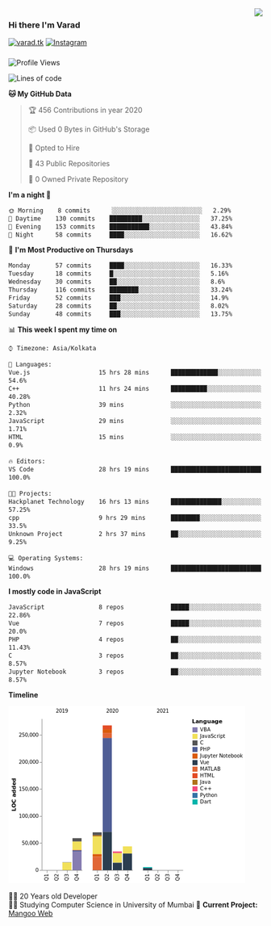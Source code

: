 <img align='right' src="https://github-readme-stats.vercel.app/api?username=varadp2000&show_icons=true">

### Hi there I'm Varad

[![varad.tk](https://img.shields.io/static/v1?label=varad.tk&message=%20&color=yellow&logo=&style=flat-square&logoColor=white)](https://varad.tk/)
[![Instagram](https://img.shields.io/static/v1?label=Instagram&message=%20&color=orange&logo=Instagram&style=flat-square&logoColor=white)](https://www.instagram.com/varad.r.p/)

###
###
###

<!--START_SECTION:waka-->
![Profile Views](http://img.shields.io/badge/Profile%20Views-12-blue)

![Lines of code](https://img.shields.io/badge/From%20Hello%20World%20I've%20written-618740%20Lines%20of%20code-blue)

**🐱 My GitHub Data** 

> 🏆 456 Contributions in year 2020
 > 
> 📦 Used 0 Bytes in GitHub's Storage 
 > 
> 💼 Opted to Hire
 > 
> 📜 43 Public Repositories 
 > 
> 🔑 0 Owned Private Repository 
 > 
**I'm a night 🦉** 

```text
🌞 Morning    8 commits      ░░░░░░░░░░░░░░░░░░░░░░░░░   2.29% 
🌆 Daytime    130 commits    █████████░░░░░░░░░░░░░░░░   37.25% 
🌃 Evening    153 commits    ███████████░░░░░░░░░░░░░░   43.84% 
🌙 Night      58 commits     ████░░░░░░░░░░░░░░░░░░░░░   16.62%

```
📅 **I'm Most Productive on Thursdays** 

```text
Monday       57 commits     ████░░░░░░░░░░░░░░░░░░░░░   16.33% 
Tuesday      18 commits     █░░░░░░░░░░░░░░░░░░░░░░░░   5.16% 
Wednesday    30 commits     ██░░░░░░░░░░░░░░░░░░░░░░░   8.6% 
Thursday     116 commits    ████████░░░░░░░░░░░░░░░░░   33.24% 
Friday       52 commits     ███░░░░░░░░░░░░░░░░░░░░░░   14.9% 
Saturday     28 commits     ██░░░░░░░░░░░░░░░░░░░░░░░   8.02% 
Sunday       48 commits     ███░░░░░░░░░░░░░░░░░░░░░░   13.75%

```


📊 **This week I spent my time on** 

```text
⌚︎ Timezone: Asia/Kolkata

💬 Languages: 
Vue.js                   15 hrs 28 mins      █████████████░░░░░░░░░░░░   54.6% 
C++                      11 hrs 24 mins      ██████████░░░░░░░░░░░░░░░   40.28% 
Python                   39 mins             ░░░░░░░░░░░░░░░░░░░░░░░░░   2.32% 
JavaScript               29 mins             ░░░░░░░░░░░░░░░░░░░░░░░░░   1.71% 
HTML                     15 mins             ░░░░░░░░░░░░░░░░░░░░░░░░░   0.9%

🔥 Editors: 
VS Code                  28 hrs 19 mins      █████████████████████████   100.0%

🐱‍💻 Projects: 
Hackplanet Technology    16 hrs 13 mins      ██████████████░░░░░░░░░░░   57.25% 
cpp                      9 hrs 29 mins       ████████░░░░░░░░░░░░░░░░░   33.5% 
Unknown Project          2 hrs 37 mins       ██░░░░░░░░░░░░░░░░░░░░░░░   9.25%

💻 Operating Systems: 
Windows                  28 hrs 19 mins      █████████████████████████   100.0%

```

**I mostly code in JavaScript** 

```text
JavaScript               8 repos             █████░░░░░░░░░░░░░░░░░░░░   22.86% 
Vue                      7 repos             █████░░░░░░░░░░░░░░░░░░░░   20.0% 
PHP                      4 repos             ██░░░░░░░░░░░░░░░░░░░░░░░   11.43% 
C                        3 repos             ██░░░░░░░░░░░░░░░░░░░░░░░   8.57% 
Jupyter Notebook         3 repos             ██░░░░░░░░░░░░░░░░░░░░░░░   8.57%

```


**Timeline**

![Chart not found](https://github.com/varadp2000/varadp2000/blob/master/charts/bar_graph.png) 


<!--END_SECTION:waka-->


👨‍💻 20 Years old Developer  
👨‍🎓 Studying Computer Science in University of Mumbai
🚧 **Current Project:** [Mangoo Web](https://github.com/varadp2000/mongoo-web)
